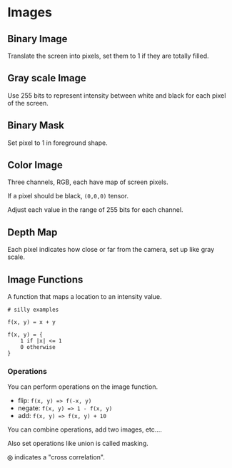 # Images

## Binary Image

Translate the screen into pixels, set them to 1 if they are totally filled.

## Gray scale Image

Use 255 bits to represent intensity between white and black for each pixel of
the screen.

## Binary Mask

Set pixel to 1 in foreground shape.

## Color Image

Three channels, RGB, each have map of screen pixels.

If a pixel should be black, `(0,0,0)` tensor.

Adjust each value in the range of 255 bits for each channel.

## Depth Map

Each pixel indicates how close or far from the camera, set up like gray scale.

## Image Functions

A function that maps a location to an intensity value.

```
# silly examples

f(x, y) = x + y

f(x, y) = {
    1 if |x| <= 1
    0 otherwise
}
```

### Operations

You can perform operations on the image function.

- flip: `f(x, y) => f(-x, y)`
- negate: `f(x, y) => 1 - f(x, y)`
- add: `f(x, y) => f(x, y) + 10`

You can combine operations, add two images, etc....

Also set operations like union is called masking.

`⨂` indicates a "cross correlation".
